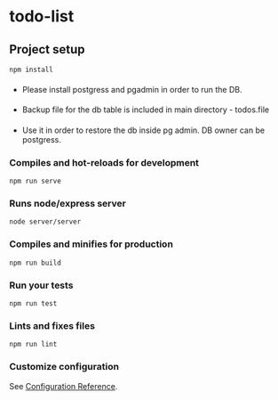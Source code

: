 # todo-list

## Project setup
```
npm install
```
####
- Please install postgress and pgadmin in order to run the DB.
####
- Backup file for the db table is included in main directory - todos.file
####
- Use it in order to restore the db inside pg admin. DB owner can be postgress.

### Compiles and hot-reloads for development
```
npm run serve
```

### Runs node/express server
```
node server/server
```

### Compiles and minifies for production
```
npm run build
```

### Run your tests
```
npm run test
```

### Lints and fixes files
```
npm run lint
```

### Customize configuration
See [Configuration Reference](https://cli.vuejs.org/config/).

